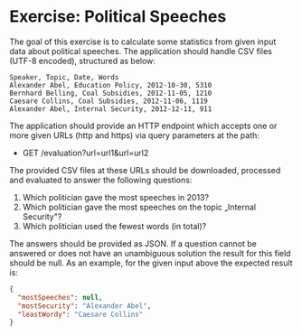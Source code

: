 # Exercise: Political Speeches

The goal of this exercise is to calculate some statistics from given input data about
political speeches. The application should handle CSV files (UTF-8 encoded), structured
as below:

```
Speaker, Topic, Date, Words
Alexander Abel, Education Policy, 2012-10-30, 5310
Bernhard Belling, Coal Subsidies, 2012-11-05, 1210
Caesare Collins, Coal Subsidies, 2012-11-06, 1119
Alexander Abel, Internal Security, 2012-12-11, 911
```

The application should provide an HTTP endpoint which accepts one or more given
URLs (http and https) via query parameters at the path:

- GET /evaluation?url=url1&url=url2

The provided CSV files at these URLs should be downloaded, processed and evaluated
to answer the following questions:

1. Which politician gave the most speeches in 2013?
2. Which politician gave the most speeches on the topic „Internal Security"?
3. Which politician used the fewest words (in total)?

The answers should be provided as JSON. If a question cannot be answered or does not
have an unambiguous solution the result for this field should be null.
As an example, for the given input above the expected result is:

```json
{
  "mostSpeeches": null,
  "mostSecurity": "Alexander Abel",
  "leastWordy": "Caesare Collins"
}
```
